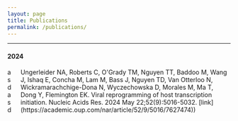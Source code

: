 ```yaml
---
layout: page
title: Publications
permalink: /publications/
---
```


***

#### 2024

<div class="container">
    <div class="columns">
  <div class="column is-one-fifth">asdasd</div>
  <div class="column">
Ungerleider NA, Roberts C, O'Grady TM, Nguyen TT, Baddoo M, Wang J, Ishaq E, Concha M, Lam M, Bass J, Nguyen TD, Van Otterloo N, Wickramarachchige-Dona N, Wyczechowska D, Morales M, Ma T, Dong Y, Flemington EK. Viral reprogramming of host transcription initiation. Nucleic Acids Res. 2024 May 22;52(9):5016-5032. [link](https://academic.oup.com/nar/article/52/9/5016/7627474))

  </div>
</div>

</div>
